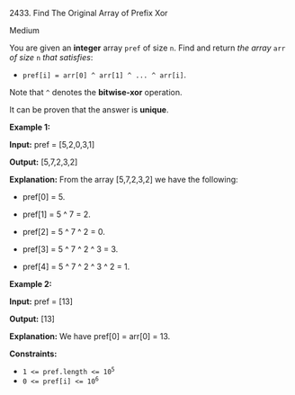 2433\. Find The Original Array of Prefix Xor

Medium

You are given an **integer** array `pref` of size `n`. Find and return _the array_ `arr` _of size_ `n` _that satisfies_:

*   `pref[i] = arr[0] ^ arr[1] ^ ... ^ arr[i]`.

Note that `^` denotes the **bitwise-xor** operation.

It can be proven that the answer is **unique**.

**Example 1:**

**Input:** pref = [5,2,0,3,1]

**Output:** [5,7,2,3,2]

**Explanation:** From the array [5,7,2,3,2] we have the following:

- pref[0] = 5.

- pref[1] = 5 ^ 7 = 2.

- pref[2] = 5 ^ 7 ^ 2 = 0.

- pref[3] = 5 ^ 7 ^ 2 ^ 3 = 3.

- pref[4] = 5 ^ 7 ^ 2 ^ 3 ^ 2 = 1. 

**Example 2:**

**Input:** pref = [13]

**Output:** [13]

**Explanation:** We have pref[0] = arr[0] = 13. 

**Constraints:**

*   <code>1 <= pref.length <= 10<sup>5</sup></code>
*   <code>0 <= pref[i] <= 10<sup>6</sup></code>